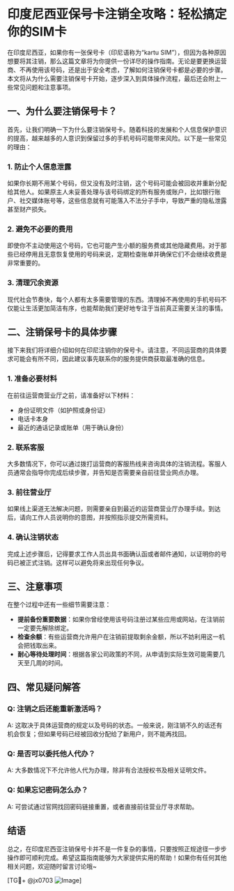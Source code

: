 # 印度尼西亚保号卡注销全攻略：轻松搞定你的SIM卡

在印度尼西亚，如果你有一张保号卡（印尼语称为“kartu SIM”），但因为各种原因想要将其注销，那么这篇文章将为你提供一份详尽的操作指南。无论是要更换运营商、不再使用该号码，还是出于安全考虑，了解如何注销保号卡都是必要的步骤。本文将从为什么需要注销保号卡开始，逐步深入到具体操作流程，最后还会附上一些常见问题和注意事项。

## 一、为什么要注销保号卡？

首先，让我们明确一下为什么要注销保号卡。随着科技的发展和个人信息保护意识的提高，越来越多的人意识到保留过多的手机号码可能带来风险。以下是一些常见的理由：

### 1. 防止个人信息泄露
如果你长期不用某个号码，但又没有及时注销，这个号码可能会被回收并重新分配给其他人。如果原主人未妥善处理与该号码绑定的所有服务或账户，比如银行账户、社交媒体账号等，这些信息就有可能落入不法分子手中，导致严重的隐私泄露甚至财产损失。

### 2. 避免不必要的费用
即使你不主动使用这个号码，它也可能产生小额的服务费或其他隐藏费用。对于那些已经停用且无意恢复使用的号码来说，定期检查账单并确保它们不会继续收费是非常重要的。

### 3. 清理冗余资源
现代社会节奏快，每个人都有太多需要管理的东西。清理掉不再使用的手机号码不仅能让生活更加简洁有序，也能帮助我们更好地专注于当前真正需要关注的事情。

## 二、注销保号卡的具体步骤

接下来我们将详细介绍如何在印尼注销你的保号卡。请注意，不同运营商的具体要求可能会有所不同，因此建议事先联系你的服务提供商获取最准确的信息。

### 1. 准备必要材料
在前往运营商营业厅之前，请准备好以下材料：
- 身份证明文件（如护照或身份证）
- 电话卡本身
- 最近的通话记录或账单（用于确认身份）

### 2. 联系客服
大多数情况下，你可以通过拨打运营商的客服热线来咨询具体的注销流程。客服人员通常会指导你完成后续步骤，并告知是否需要亲自前往营业网点办理。

### 3. 前往营业厅
如果线上渠道无法解决问题，则需要亲自到最近的运营商营业厅办理手续。到达后，请向工作人员说明你的意图，并按照指示提交所需资料。

### 4. 确认注销状态
完成上述步骤后，记得要求工作人员出具书面确认函或者邮件通知，以证明你的号码已被正式注销。这样可以避免将来出现任何争议。

## 三、注意事项

在整个过程中还有一些细节需要注意：
- **提前备份重要数据**：如果你曾经使用该号码注册过某些应用或网站，在注销前一定要先解除绑定。
- **检查余额**：有些运营商允许用户在注销前提取剩余金额，所以不妨利用这一机会把钱取出来。
- **耐心等待处理时间**：根据各家公司政策的不同，从申请到实际生效可能需要几天至几周的时间。

## 四、常见疑问解答

### Q: 注销之后还能重新激活吗？
A: 这取决于具体运营商的规定以及号码的状态。一般来说，刚注销不久的话还有机会恢复；但如果号码已经被回收分配给了新用户，则不能再找回。

### Q: 是否可以委托他人代办？
A: 大多数情况下不允许他人代为办理，除非有合法授权书及相关证明文件。

### Q: 如果忘记密码怎么办？
A: 可尝试通过官网找回密码链接重置，或者直接前往营业厅寻求帮助。

## 结语

总之，在印度尼西亚注销保号卡并不是一件复杂的事情，只要按照正规途径一步步操作即可顺利完成。希望这篇指南能够为大家提供实用的帮助！如果你有任何其他相关问题，欢迎随时留言讨论哦~

[TG💪+ @jx0703 ![Image](https://github.com/user-attachments/assets/dbca1d08-cadb-493c-b0ec-ad6f7a83f270)]